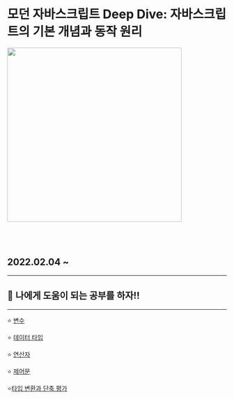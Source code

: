 # 모던 자바스크립트 Deep Dive: 자바스크립트의 기본 개념과 동작 원리

<img src="https://image.yes24.com/goods/92742567/XL" width="400px">

<br>
<br>
<br>
<br>

## 2022.02.04 ~

---

## 👊 나에게 도움이 되는 공부를 하자!!

---

⭐️ [변수](https://github.com/woong99/JS-DeepDive/blob/master/%EB%B3%80%EC%88%98.md)

⭐️ [데이터 타입](https://github.com/woong99/JS-DeepDive/blob/master/%EB%8D%B0%EC%9D%B4%ED%84%B0%20%ED%83%80%EC%9E%85.md)

⭐️ [연산자](https://github.com/woong99/JS-DeepDive/blob/master/%EC%97%B0%EC%82%B0%EC%9E%90.md)

⭐️ [제어문](https://github.com/woong99/JS-DeepDive/blob/master/%EC%A0%9C%EC%96%B4%EB%AC%B8.md)

⭐️[타입 변환과 단축 평가](https://github.com/woong99/JS-DeepDive/blob/master/%ED%83%80%EC%9E%85%20%EB%B3%80%ED%99%98%EA%B3%BC%20%EB%8B%A8%EC%B6%95%20%ED%8F%89%EA%B0%80.md)
